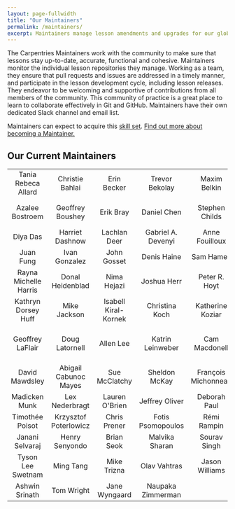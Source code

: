 ```yaml
---
layout: page-fullwidth
title: "Our Maintainers"
permalink: /maintainers/
excerpt: Maintainers manage lesson amendments and upgrades for our global Carpentries Community.
---
```


The Carpentries Maintainers work with the community to make sure that lessons stay up-to-date, accurate, functional and cohesive.
Maintainers monitor the individual lesson repositories they manage. Working as a team, they ensure that pull requests and issues are
addressed in a timely manner, and
participate in the lesson development cycle, including lesson releases. They endeavor to be welcoming and supportive of
contributions from all members of the community. This community of practice is a great place to learn to collaborate
effectively in Git and GitHub. Maintainers have their own dedicated Slack channel and
email list.

Maintainers can expect to acquire this [skill set](https://github.com/carpentries/commons/blob/master/text-for-maintainers.md).
[Find out more about becoming a Maintainer.](https://docs.carpentries.org/topic_folders/maintainers/index.html)

## Our Current Maintainers

|       |          |   |  |||
| :-------------: |:-------------:| :-----:|:-------------: |:-------------:| :-----:|
| Tania Rebeca Allard | Christie Bahlai | Erin Becker | Trevor Bekolay | Maxim Belkin | John Blischak |
| Azalee Bostroem | Geoffrey Boushey | Erik Bray | Daniel Chen | Stephen Childs | Ana Costa Conrado |
| Diya Das | Harriet Dashnow | Lachlan Deer | Gabriel A. Devenyi | Anne Fouilloux | Auriel Fournier |
| Juan Fung | Ivan Gonzalez | John Gosset | Denis Haine | Sam Hames | Jessica Hamrick |
| Rayna Michelle Harris | Donal Heidenblad | Nima Hejazi | Joshua Herr | Peter R. Hoyt | Daisie Huang |
| Kathryn Dorsey Huff | Mike Jackson | Isabell Kiral-Kornek | Christina Koch | Katherine Koziar | Mateusz Kuzak |
| Geoffrey LaFlair | Doug Latornell | Allen Lee | Katrin Leinweber | Cam Macdonell | Paula Andrea Martinez Villegas |
| David Mawdsley | Abigail Cabunoc Mayes | Sue McClatchy | Sheldon McKay | François Michonneau | Colin Morris |
| Madicken Munk | Lex Nederbragt | Lauren O'Brien | Jeffrey Oliver | Deborah Paul | Will Pitchers |
| Timothée Poisot | Krzysztof Poterlowicz | Chris Prener | Fotis Psomopoulos | Rémi Rampin | Anita Schürch | 
| Janani Selvaraj | Henry Senyondo | Brian Seok | Malvika Sharan | Sourav Singh | Peter Smyth | 
| Tyson Lee Swetnam | Ming Tang | Mike Trizna | Olav Vahtras | Jason Williams| April Wright |
| Ashwin Srinath | Tom Wright | Jane Wyngaard | Naupaka Zimmerman |||
